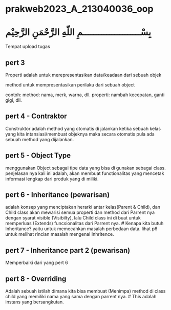 # prakweb2023_A_213040036_oop

<h1 style="align: center;" >بِسْــــــــــــــــــــــمِ اللّهِ الرَّحْمَنِ الرَّحِيْم</h1>

Tempat upload tugas

<h2>pert 3</h2>
Properti adalah untuk merepresentasikan data/keadaan dari sebuah objek

method untuk mempresentasikan perilaku dari sebuah object

contoh:
method: nama, merk, warna, dll.
properti: nambah kecepatan, ganti gigi, dll.

<h2>pert 4 - Contraktor</h2>
Construktor adalah method yang otomatis di jalankan ketika sebuah kelas yang kita intansiasi/membuat objeknya maka secara otomatis pula ada sebuah method yang dijalankan.

<h2>pert 5 - Object Type</h2>
menggunakan Object sebagai tipe data yang bisa di gunakan sebagai class.
penjelasan nya kali ini adalah,
akan membuat functionalitas yang mencetak
informasi lengkap dari produk yang di miliki.

<h2>pert 6 - Inheritance (pewarisan) </h2>
adalah konsep yang menciptakan herarki antar kelas(Parent & Child), dan Child class akan mewarisi semua properti dan method dari Parrent nya dengan syarat visible (Visibilty), lalu Child class ini di buat untuk memperluas (Extends) funcsionalitas dari Parrent nya.
<b>#</b> Kenapa kita butuh Inheritance?
yaitu untuk memecahkan masalah perbedaan data.
lihat p6 untuk melihat rincian masalah mengenai Inhritence.

<h2>pert 7 - Inheritance part 2 (pewarisan) </h2>
Memperbaiki dari yang pert 6

<h2>pert 8 - Overriding </h2>
Adalah sebuah istilah dimana kita bisa membuat (Menimpa) method di class child yang memiliki nama yang sama dengan parrent nya.
# This adalah instans yang bersangkutan.
